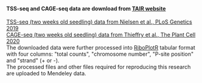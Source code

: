 

#### TSS-seq and CAGE-seq data are download from [TAIR website](https://www.arabidopsis.org)  
[TSS-seq (two weeks old seedling) data from Nielsen et al., PLoS Genetics 2019](https://doi.org/10.1371/journal.pgen.1007969)   
[CAGE-seq (two weeks old seedling) data from Thieffry et al., The Plant Cell 2020](https://www.ncbi.nlm.nih.gov/pmc/articles/PMC7268790)  
The downloaded data were further processed into [RiboPlotR](https://github.com/hsinyenwu/RiboPlotR) tabular format with four columns: "total counts", "chromosome number", "P-site position" and "strand" (+ or -).  
The processed files and other files required for reproducing this research are uploaded to Mendeley data.  

